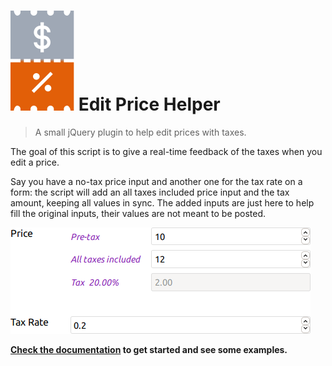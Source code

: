 # ![](docs/_medias/editpricehelper.svg) Edit Price Helper

> A small jQuery plugin to help edit prices with taxes.

The goal of this script is to give a real-time feedback of the taxes when you edit a price.

Say you have a no-tax price input and another one for the tax rate on a form: the script will add an all taxes included price input and the tax amount, keeping all values in sync. The added inputs are just here to help fill the original inputs, their values are not meant to be posted.

![preview](docs/_medias/editpricehelper_on.png)

**[Check the documentation](https://tcharlss.github.io/editpricehelper/) to get started and see some examples.**